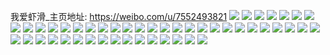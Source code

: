 我爱虾滑_主页地址: https://weibo.com/u/7552493821 
![](https://wx4.sinaimg.cn/mw2000/008f7uEtgy1h94fqmxmloj30u010o13o.jpg) 
![](https://wx4.sinaimg.cn/mw2000/008f7uEtgy1h94fqp7ysvj30u013z17b.jpg) 
![](https://wx4.sinaimg.cn/mw2000/008f7uEtgy1h94fqpy8hlj30u016igzz.jpg) 
![](https://wx4.sinaimg.cn/mw2000/008f7uEtgy1h94fqr9nm3j30u014uk2c.jpg) 
![](https://wx4.sinaimg.cn/mw2000/008f7uEtgy1h94fqsektrj30u0140drw.jpg) 
![](https://wx4.sinaimg.cn/mw2000/008f7uEtgy1h94fqm417yj30u0140k0n.jpg) 
![](https://wx4.sinaimg.cn/mw2000/008f7uEtgy1h94fqt46u2j30qa1397gl.jpg) 
![](https://wx4.sinaimg.cn/mw2000/008f7uEtgy1h8wdctkkmgj30u0140nb9.jpg) 
![](https://wx4.sinaimg.cn/mw2000/008f7uEtgy1h8wdcv1ls9j30u0140150.jpg) 
![](https://wx4.sinaimg.cn/mw2000/008f7uEtgy1h8wdcun64sj30u01404aj.jpg) 
![](https://wx4.sinaimg.cn/mw2000/008f7uEtgy1h8wdd6tlppj30u010k7gu.jpg) 
![](https://wx4.sinaimg.cn/mw2000/008f7uEtgy1h8l3ejogxpj30u0141dqi.jpg) 
![](https://wx4.sinaimg.cn/mw2000/008f7uEtgy1h8l3enoytcj30u013yk4f.jpg) 
![](https://wx4.sinaimg.cn/mw2000/008f7uEtgy1h8l3eo3fkzj30sz11nqbf.jpg) 
![](https://wx4.sinaimg.cn/mw2000/008f7uEtgy1h8l3erbd6jj30u0102qcn.jpg) 
![](https://wx4.sinaimg.cn/mw2000/008f7uEtgy1h7a1fufkljj30u014swm9.jpg) 
![](https://wx4.sinaimg.cn/mw2000/008f7uEtgy1h7a1fw0ga1j30u0140n0r.jpg) 
![](https://wx4.sinaimg.cn/mw2000/008f7uEtgy1h5zkitowlej30u0140dq0.jpg) 
![](https://wx4.sinaimg.cn/mw2000/008f7uEtgy1h5zkirbjaaj30u01400yp.jpg) 
![](https://wx4.sinaimg.cn/mw2000/008f7uEtgy1h5zkisml8vj30u0144ak7.jpg) 
![](https://wx4.sinaimg.cn/mw2000/008f7uEtgy1h5zkis4sesj30u0145af6.jpg) 
![](https://wx4.sinaimg.cn/mw2000/008f7uEtgy1h5zkirre7xj30u014dq88.jpg) 
![](https://wx4.sinaimg.cn/mw2000/008f7uEtgy1h5zkiqqr10j31400u0tcp.jpg) 
![](https://wx4.sinaimg.cn/mw2000/008f7uEtgy1h5zkmiqx5yj30u0191tke.jpg) 
![](https://wx4.sinaimg.cn/mw2000/008f7uEtgy1h5lka6v397j30u013itfi.jpg) 
![](https://wx4.sinaimg.cn/mw2000/008f7uEtgy1h5lka4ez6uj30s612wq8h.jpg) 
![](https://wx4.sinaimg.cn/mw2000/008f7uEtgy1h5lka24v9gj30u014ajzs.jpg) 
![](https://wx4.sinaimg.cn/mw2000/008f7uEtgy1h5lka3lguaj30u0190wu8.jpg) 
![](https://wx4.sinaimg.cn/mw2000/008f7uEtgy1h5lkacjdefj30u0140105.jpg) 
![](https://wx4.sinaimg.cn/mw2000/008f7uEtgy1h5lka5qh2ij30u0140qce.jpg) 
![](https://wx4.sinaimg.cn/mw2000/008f7uEtgy1h5lka085e8j30u0140k4m.jpg) 
![](https://wx4.sinaimg.cn/mw2000/008f7uEtgy1h3n7kqnphzj30u014i7i6.jpg) 
![](https://wx4.sinaimg.cn/mw2000/008f7uEtgy1h3n7lgia7nj30u014j161.jpg) 
![](https://wx4.sinaimg.cn/mw2000/008f7uEtgy1h3n7ku1tvyj30u01o014g.jpg) 
![](https://wx4.sinaimg.cn/mw2000/008f7uEtgy1h3n7ks18mqj31cu0u0k1r.jpg) 
![](https://wx4.sinaimg.cn/mw2000/008f7uEtgy1h3csmxdsuqj30u01030zr.jpg) 
![](https://wx4.sinaimg.cn/mw2000/008f7uEtgy1h3cshnh3elj30u00xstl0.jpg) 
![](https://wx4.sinaimg.cn/mw2000/008f7uEtgy1h3cshnxtmwj30u014sdp5.jpg) 
![](https://wx4.sinaimg.cn/mw2000/008f7uEtgy1h3cshopca1j30u01307d8.jpg) 
![](https://wx4.sinaimg.cn/mw2000/008f7uEtgy1h3cshp5nn8j30u014mk15.jpg) 
![](https://wx4.sinaimg.cn/mw2000/008f7uEtgy1h341cu729wj30u0140k0s.jpg) 
![](https://wx4.sinaimg.cn/mw2000/008f7uEtgy1h341culmhrj30u0140119.jpg) 
![](https://wx4.sinaimg.cn/mw2000/008f7uEtgy1h341cvdt23j30u014046n.jpg) 
![](https://wx4.sinaimg.cn/mw2000/008f7uEtgy1h341g3eerpj30u012nwmg.jpg) 
![](https://wx4.sinaimg.cn/mw2000/008f7uEtgy1h2n7zbsjahj30u0140wkx.jpg) 
![](https://wx4.sinaimg.cn/mw2000/008f7uEtgy1h2n7zdxkasj30u014mall.jpg) 
![](https://wx4.sinaimg.cn/mw2000/008f7uEtgy1h2n7zcfagjj30u0140wlv.jpg) 
![](https://wx4.sinaimg.cn/mw2000/008f7uEtgy1h2n7zd09o6j30u013xn7d.jpg) 
